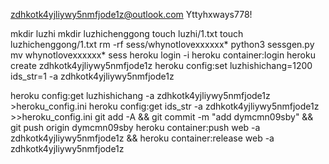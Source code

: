 zdhkotk4yjliywy5nmfjode1z@outlook.com
Yttyhxways778!

mkdir luzhi
mkdir luzhichenggong
touch luzhi/1.txt
touch luzhichenggong/1.txt
rm -rf sess/whynotlovexxxxxx*
python3 sessgen.py
mv whynotlovexxxxxx* sess
heroku login -i
heroku container:login
heroku create zdhkotk4yjliywy5nmfjode1z
heroku config:set luzhishichang=1200 ids_str=1 -a zdhkotk4yjliywy5nmfjode1z

heroku config:get luzhishichang -a zdhkotk4yjliywy5nmfjode1z >heroku_config.ini
heroku config:get ids_str -a zdhkotk4yjliywy5nmfjode1z >>heroku_config.ini
git add -A && git commit -m "add dymcmn09sby" && git push origin dymcmn09sby
heroku container:push web -a zdhkotk4yjliywy5nmfjode1z && heroku container:release web -a zdhkotk4yjliywy5nmfjode1z
